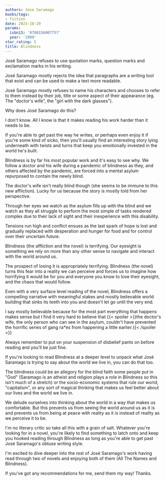 ```yaml
---
authors: Jose Saramago
books/tags:
- fiction
date: 2023-10-20
params:
  isbn13: '9780156007757'
  year: '1999'
star_rating: 5
title: Blindness
---
```


José Saramago refuses to use quotation marks, question marks and exclamation
marks in his writing.

José Saramago mostly rejects the idea that paragraphs are a writing tool that
exist and can be used to make a text more readable.

José Saramago mostly refuses to name his characters and chooses to refer to them
instead by their job, title or some aspect of their appearance (eg. The
"doctor's wife", the "girl with the dark glasses").

Why does José Saramago do this?

<!--more-->

I don't know. All I know is that it makes reading his work harder than it needs
to be.

If you're able to get past the way he writes, or perhaps even enjoy it if you're
some kind of sicko, then you'll usually find an interesting story lying
underneath with twists and turns that keep you emotionally invested in the world
he's built.

Blindness is by far his most popular work and it's easy to see why. We follow a
doctor and his wife during a pandemic of blindness as they, and others affected
by the pandemic, are forced into a mental asylum repurposed to contain the newly
blind.

The doctor's wife isn't really blind though (she seems to be immune to this new
affliction). Lucky for us because the story is mostly told from her perspective.

Through her eyes we watch as the asylum fills up with the blind and we watch as
they all struggle to perform the most simple of tasks rendered complex due to
their lack of sight and their inexperience with this disability.

Tensions run high and conflict ensues as the last spark of hope is lost and
gradually replaced with desperation and hunger for food and for control over
their uncertain future.

Blindness (the affliction and the novel) is terrifying. Our eyesight is
something we rely on more than any other sense to navigate and interact with the
world around us.

The prospect of losing it is appropriately terrifying. Blindness (the novel)
turns this fear into a reality we can perceive and forces us to imagine how
horrifying it would be for you and everyone you know to lose their eyesight, and
the chaos that would follow.

Even with a very surface level reading of the novel, Blindness offers a
compelling narrative with meaningful stakes and mostly believable world building
that sinks its teeth into you and doesn't let go until the very end.

I say mostly believable because for the most part everything that happens makes
sense but I find it very hard to believe that {{< spoiler >}}the doctor's wife,
the only person who can see in the asylum, couldn't have prevented the horrific
series of gang ra\*es from happening a little earlier.{{< /spoiler >}}

Always remember to put on your suspension of disbelief pants on before reading
and you'll be just fine.

If you're looking to read Blindness at a deeper level to unpack what José
Saramago is trying to say about the world we live in, you can do that too.

The blindness could be an allegory for the blind faith some people put in "God"
(Saramago is an atheist and religion plays a role in Blindness so this isn't
much of a stretch) or the socio-economic systems that rule our world,
"capitalism", or any sort of magical thinking that makes us feel better about
our lives and the world we live in.

We delude ourselves into thinking about the world in a way that makes us
comfortable. But this prevents us from seeing the world around us as it is and
prevents us from being at peace with reality as it is instead of reality as we
perceive it to be.

I'm no literary critic so take all this with a grain of salt. Whatever you're
looking for in a novel, you're likely to find something to latch onto and keep
you hooked reading through Blindness as long as you're able to get past José
Saramago's obtuse writing style.

I'm excited to dive deeper into the rest of José Saramago's work having read
through two of novels and enjoying both of them (All The Names and Blindness).

If you've got any recommendations for me, send them my way! Thanks.